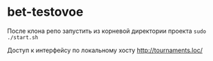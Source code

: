 # bet-testovoe
После клона репо запустить из корневой директории проекта ```sudo ./start.sh```
 
Доступ к интерфейсу по локальному хосту http://tournaments.loc/
